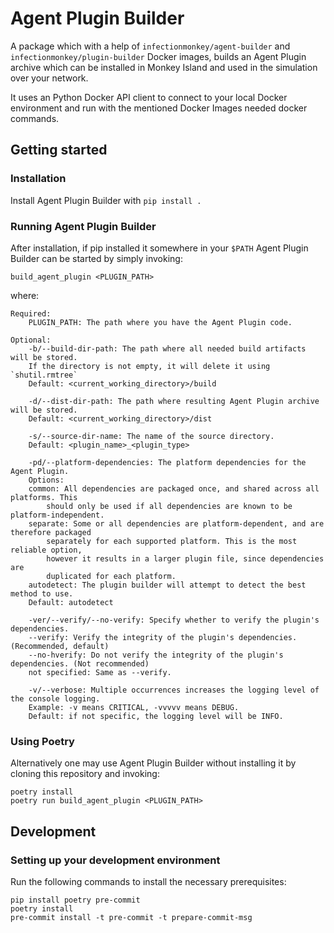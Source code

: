 # Agent Plugin Builder

A package which with a help of `infectionmonkey/agent-builder` and `infectionmonkey/plugin-builder`
Docker images, builds an Agent Plugin archive which can be installed in Monkey Island and
used in the simulation over your network.

It uses an Python Docker API client to connect to your local Docker environment and
run with the mentioned Docker Images needed docker commands.

## Getting started

### Installation

Install Agent Plugin Builder with `pip install .`

### Running Agent Plugin Builder

After installation, if pip installed it somewhere in your `$PATH` Agent Plugin Builder
can be started by simply invoking:

    build_agent_plugin <PLUGIN_PATH>

where:

    Required:
        PLUGIN_PATH: The path where you have the Agent Plugin code.

    Optional:
        -b/--build-dir-path: The path where all needed build artifacts will be stored.
        If the directory is not empty, it will delete it using `shutil.rmtree`
        Default: <current_working_directory>/build

        -d/--dist-dir-path: The path where resulting Agent Plugin archive will be stored.
        Default: <current_working_directory>/dist

        -s/--source-dir-name: The name of the source directory.
        Default: <plugin_name>_<plugin_type>

        -pd/--platform-dependencies: The platform dependencies for the Agent Plugin.
        Options:
        common: All dependencies are packaged once, and shared across all platforms. This
            should only be used if all dependencies are known to be platform-independent.
        separate: Some or all dependencies are platform-dependent, and are therefore packaged
            separately for each supported platform. This is the most reliable option,
            however it results in a larger plugin file, since dependencies are
            duplicated for each platform.
        autodetect: The plugin builder will attempt to detect the best method to use.
        Default: autodetect

        -ver/--verify/--no-verify: Specify whether to verify the plugin's dependencies.
        --verify: Verify the integrity of the plugin's dependencies. (Recommended, default)
        --no-hverify: Do not verify the integrity of the plugin's dependencies. (Not recommended)
        not specified: Same as --verify.

        -v/--verbose: Multiple occurrences increases the logging level of the console logging.
        Example: -v means CRITICAL, -vvvvv means DEBUG.
        Default: if not specific, the logging level will be INFO.

### Using Poetry

Alternatively one may use Agent Plugin Builder without installing it by
cloning this repository and invoking:

    poetry install
    poetry run build_agent_plugin <PLUGIN_PATH>

## Development

### Setting up your development environment

Run the following commands to install the necessary prerequisites:

    pip install poetry pre-commit
    poetry install
    pre-commit install -t pre-commit -t prepare-commit-msg

